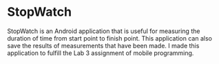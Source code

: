 # StopWatch
StopWatch is an Android application that is useful for measuring the duration of time from start point to finish point. This application can also save the results of measurements that have been made. I made this application to fulfill the Lab 3 assignment of mobile programming.
